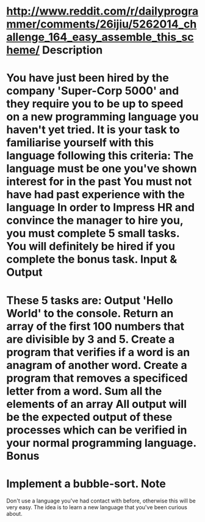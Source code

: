 http://www.reddit.com/r/dailyprogrammer/comments/26ijiu/5262014_challenge_164_easy_assemble_this_scheme/
Description
===
You have just been hired by the company 'Super-Corp 5000' and they require you to be up to speed on a new programming language you haven't yet tried.
It is your task to familiarise yourself with this language following this criteria:
The language must be one you've shown interest for in the past
You must not have had past experience with the language
In order to Impress HR and convince the manager to hire you, you must complete 5 small tasks. You will definitely be hired if you complete the bonus task.
Input & Output
===
These 5 tasks are:
Output 'Hello World' to the console.
Return an array of the first 100 numbers that are divisible by 3 and 5.
Create a program that verifies if a word is an anagram of another word.
Create a program that removes a specificed letter from a word.
Sum all the elements of an array
All output will be the expected output of these processes which can be verified in your normal programming language.
Bonus
===
Implement a bubble-sort.
Note
===
Don't use a language you've had contact with before, otherwise this will be very easy. The idea is to learn a new language that you've been curious about.
